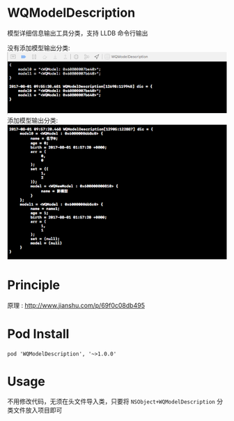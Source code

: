 # WQModelDescription
模型详细信息输出工具分类，支持 LLDB 命令行输出</br>

没有添加模型输出分类:</br>
<img src="https://github.com/AppleDP/WQModelDescription/blob/master/Effect/UnAdd.png" alt="没有添加模型输出分类" title="没有添加模型输出分类">
</br>
添加模型输出分类:</br>
<img src="https://github.com/AppleDP/WQModelDescription/blob/master/Effect/Add.png" alt="添加模型输出分类" title="添加模型输出分类">
</br>

# Principle
原理 : http://www.jianshu.com/p/69f0c08db495

# Pod Install
`pod 'WQModelDescription', '~>1.0.0'`

# Usage
不用修改代码，无须在头文件导入类，只要将 `NSObject+WQModelDescription` 分类文件放入项目即可
